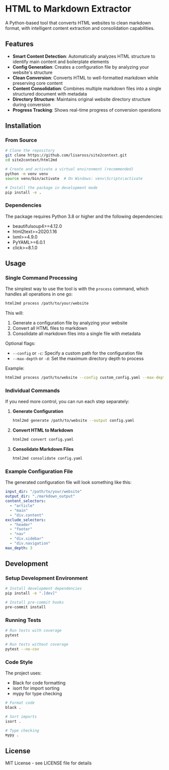 # HTML to Markdown Extractor

A Python-based tool that converts HTML websites to clean markdown format, with intelligent content extraction and consolidation capabilities.

## Features

- **Smart Content Detection**: Automatically analyzes HTML structure to identify main content and boilerplate elements
- **Config Generation**: Creates a configuration file by analyzing your website's structure
- **Clean Conversion**: Converts HTML to well-formatted markdown while preserving core content
- **Content Consolidation**: Combines multiple markdown files into a single structured document with metadata
- **Directory Structure**: Maintains original website directory structure during conversion
- **Progress Tracking**: Shows real-time progress of conversion operations

## Installation

### From Source

```bash
# Clone the repository
git clone https://github.com/lisaross/site2context.git
cd site2context/html2md

# Create and activate a virtual environment (recommended)
python -m venv venv
source venv/bin/activate  # On Windows: venv\Scripts\activate

# Install the package in development mode
pip install -e .
```

### Dependencies

The package requires Python 3.8 or higher and the following dependencies:

- beautifulsoup4>=4.12.0
- html2text>=2020.1.16
- lxml>=4.9.0
- PyYAML>=6.0.1
- click>=8.1.0

## Usage

### Single Command Processing

The simplest way to use the tool is with the `process` command, which handles all operations in one go:

```bash
html2md process /path/to/your/website
```

This will:
1. Generate a configuration file by analyzing your website
2. Convert all HTML files to markdown
3. Consolidate all markdown files into a single file with metadata

Optional flags:
- `--config` or `-c`: Specify a custom path for the configuration file
- `--max-depth` or `-d`: Set the maximum directory depth to process

Example:
```bash
html2md process /path/to/website --config custom_config.yaml --max-depth 3
```

### Individual Commands

If you need more control, you can run each step separately:

1. **Generate Configuration**
   ```bash
   html2md generate /path/to/website --output config.yaml
   ```

2. **Convert HTML to Markdown**
   ```bash
   html2md convert config.yaml
   ```

3. **Consolidate Markdown Files**
   ```bash
   html2md consolidate config.yaml
   ```

### Example Configuration File

The generated configuration file will look something like this:

```yaml
input_dir: "/path/to/your/website"
output_dir: "./markdown_output"
content_selectors:
  - "article"
  - "main"
  - "div.content"
exclude_selectors:
  - "header"
  - "footer"
  - "nav"
  - "div.sidebar"
  - "div.navigation"
max_depth: 3
```

## Development

### Setup Development Environment

```bash
# Install development dependencies
pip install -e ".[dev]"

# Install pre-commit hooks
pre-commit install
```

### Running Tests

```bash
# Run tests with coverage
pytest

# Run tests without coverage
pytest --no-cov
```

### Code Style

The project uses:
- Black for code formatting
- isort for import sorting
- mypy for type checking

```bash
# Format code
black .

# Sort imports
isort .

# Type checking
mypy .
```

## License

MIT License - see LICENSE file for details 